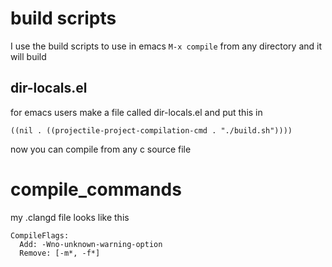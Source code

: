 # build scripts

I use the build scripts to use in emacs `M-x compile` from any directory and it will build


## dir-locals.el

for emacs users make a file called dir-locals.el and put this in 

```emacs-lisp
((nil . ((projectile-project-compilation-cmd . "./build.sh"))))
```

now you can compile from any c source file

# compile_commands

my .clangd file looks like this 

```
CompileFlags:
  Add: -Wno-unknown-warning-option
  Remove: [-m*, -f*]
```

